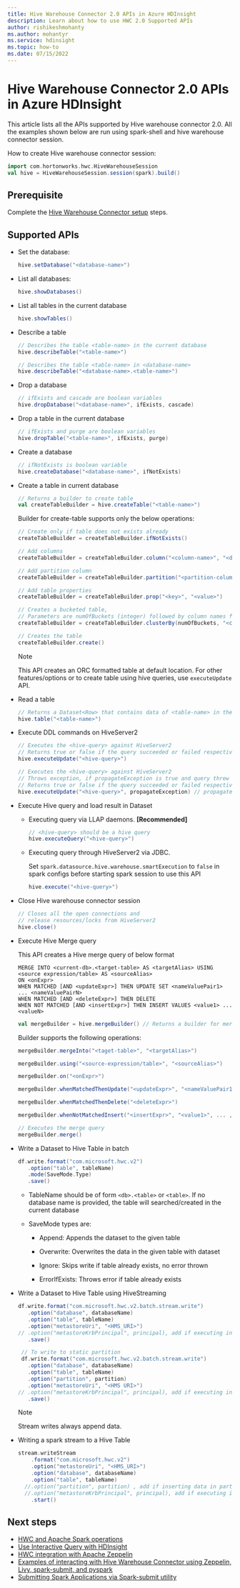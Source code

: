 ```yaml
---
title: Hive Warehouse Connector 2.0 APIs in Azure HDInsight
description: Learn about how to use HWC 2.0 Supported APIs
author: rishikeshmohanty
ms.author: mohantyr
ms.service: hdinsight
ms.topic: how-to
ms.date: 07/15/2022
---
```


# Hive Warehouse Connector 2.0 APIs in Azure HDInsight

This article lists all the APIs supported by Hive warehouse connector 2.0. All the examples shown below are run using spark-shell and hive warehouse connector session.

How to create Hive warehouse connector session:

```scala
import com.hortonworks.hwc.HiveWarehouseSession
val hive = HiveWarehouseSession.session(spark).build()
```

## Prerequisite

Complete the [Hive Warehouse Connector setup](./apache-hive-warehouse-connector.md#hive-warehouse-connector-setup) steps.


## Supported APIs

- Set the database:
    ```scala
    hive.setDatabase("<database-name>")
    ```

- List all databases:
    ```scala
    hive.showDatabases()
    ```

- List all tables in the current database
    ```scala
    hive.showTables()
    ```

- Describe a table

    ```scala
   // Describes the table <table-name> in the current database
    hive.describeTable("<table-name>")
    ```

    ```scala
   // Describes the table <table-name> in <database-name>
    hive.describeTable("<database-name>.<table-name>")
    ```

- Drop a database

    ```scala
   // ifExists and cascade are boolean variables
    hive.dropDatabase("<database-name>", ifExists, cascade)
    ```

- Drop a table in the current database

    ```scala
    // ifExists and purge are boolean variables
    hive.dropTable("<table-name>", ifExists, purge)
    ```

- Create a database
    ```scala
   // ifNotExists is boolean variable
    hive.createDatabase("<database-name>", ifNotExists)
    ```

- Create a table in current database
    ```scala
   // Returns a builder to create table
    val createTableBuilder = hive.createTable("<table-name>")
    ```

    Builder for create-table supports only the below operations: 

    ```scala
   // Create only if table does not exists already
    createTableBuilder = createTableBuilder.ifNotExists()
    ```

    ```scala
   // Add columns
    createTableBuilder = createTableBuilder.column("<column-name>", "<datatype>")
    ```

    ```scala
    // Add partition column
    createTableBuilder = createTableBuilder.partition("<partition-column-name>", "<datatype>")
    ```
    ```scala
   // Add table properties
    createTableBuilder = createTableBuilder.prop("<key>", "<value>")
    ```
    ```scala
    // Creates a bucketed table,
    // Parameters are numOfBuckets (integer) followed by column names for bucketing
    createTableBuilder = createTableBuilder.clusterBy(numOfBuckets, "<column1>", .... , "<columnN>")
    ```

    ```scala
    // Creates the table
    createTableBuilder.create()
    ```

    > [!NOTE]
    > This API creates an ORC formatted table at default location. For other features/options or to create table using hive queries, use `executeUpdate` API.
- Read a table

    ```scala
   // Returns a Dataset<Row> that contains data of <table-name> in the current database
    hive.table("<table-name>")
    ```

- Execute DDL commands on HiveServer2 

    ```scala
    // Executes the <hive-query> against HiveServer2
    // Returns true or false if the query succeeded or failed respectively
    hive.executeUpdate("<hive-query>")
    ```

    ```scala
    // Executes the <hive-query> against HiveServer2
    // Throws exception, if propagateException is true and query threw excpetion in HiveServer2
    // Returns true or false if the query succeeded or failed respectively
    hive.executeUpdate("<hive-query>", propagateException) // propagate exception is boolean value
    ```

- Execute Hive query and load result in Dataset

  - Executing query via LLAP daemons. **[Recommended]**
    ```scala
    // <hive-query> should be a hive query 
    hive.executeQuery("<hive-query>")
    ```
  - Executing query through HiveServer2 via JDBC.

    Set `spark.datasource.hive.warehouse.smartExecution` to `false` in spark configs before starting spark session to use this API
    ```scala
    hive.execute("<hive-query>")
    ```

- Close Hive warehouse connector session
    ```scala
    // Closes all the open connections and
    // release resources/locks from HiveServer2
    hive.close()
    ```

- Execute Hive Merge query

    This API creates a Hive merge query of below format

    ```
    MERGE INTO <current-db>.<target-table> AS <targetAlias> USING <source expression/table> AS <sourceAlias>
    ON <onExpr>
    WHEN MATCHED [AND <updateExpr>] THEN UPDATE SET <nameValuePair1> ... <nameValuePairN>
    WHEN MATCHED [AND <deleteExpr>] THEN DELETE
    WHEN NOT MATCHED [AND <insertExpr>] THEN INSERT VALUES <value1> ... <valueN>
    ```

    ```scala
    val mergeBuilder = hive.mergeBuilder() // Returns a builder for merge query
    ```
    Builder supports the following operations:

    ```scala
    mergeBuilder.mergeInto("<taget-table>", "<targetAlias>")
    ```

    ```scala
    mergeBuilder.using("<source-expression/table>", "<sourceAlias>")
    ```

    ```scala
    mergeBuilder.on("<onExpr>")
    ```

    ```scala
    mergeBuilder.whenMatchedThenUpdate("<updateExpr>", "<nameValuePair1>", ... , "<nameValuePairN>")
    ```

    ```scala
    mergeBuilder.whenMatchedThenDelete("<deleteExpr>")
    ```

    ```scala
    mergeBuilder.whenNotMatchedInsert("<insertExpr>", "<value1>", ... , "<valueN>");
    ```

    ```scala
    // Executes the merge query
    mergeBuilder.merge()
    ```

- Write a Dataset to Hive Table in batch
    ```scala
    df.write.format("com.microsoft.hwc.v2")
       .option("table", tableName)
       .mode(SaveMode.Type)
       .save()
    ```
   - TableName should be of form `<db>.<table>` or `<table>`. If no database name is provided, the table will searched/created in the current database

   - SaveMode types are:

     - Append: Appends the dataset to the given table

     - Overwrite: Overwrites the data in the given table with dataset

     - Ignore: Skips write if table already exists, no error thrown

     - ErrorIfExists: Throws error if table already exists


- Write a Dataset to Hive Table using HiveStreaming
    ```scala
    df.write.format("com.microsoft.hwc.v2.batch.stream.write")
       .option("database", databaseName)
       .option("table", tableName)
       .option("metastoreUri", "<HMS_URI>")
    // .option("metastoreKrbPrincipal", principal), add if executing in ESP cluster
       .save()
    
     // To write to static partition
     df.write.format("com.microsoft.hwc.v2.batch.stream.write")
       .option("database", databaseName)
       .option("table", tableName)
       .option("partition", partition)
       .option("metastoreUri", "<HMS URI>")
    // .option("metastoreKrbPrincipal", principal), add if executing in ESP cluster
       .save()
    ```
    > [!NOTE]
    > Stream writes always append data.
- Writing a spark stream to a Hive Table
    ```scala
    stream.writeStream
        .format("com.microsoft.hwc.v2")
        .option("metastoreUri", "<HMS_URI>")
        .option("database", databaseName)
        .option("table", tableName)
      //.option("partition", partition) , add if inserting data in partition
      //.option("metastoreKrbPrincipal", principal), add if executing in ESP cluster
        .start()
    ```
## Next steps
* [HWC and Apache Spark operations](./apache-hive-warehouse-connector-operations.md)
* [Use Interactive Query with HDInsight](./apache-interactive-query-get-started.md)
* [HWC integration with Apache Zeppelin](./apache-hive-warehouse-connector-zeppelin.md)
* [Examples of interacting with Hive Warehouse Connector using Zeppelin, Livy, spark-submit, and pyspark](https://community.hortonworks.com/articles/223626/integrating-apache-hive-with-apache-spark-hive-war.html)
* [Submitting Spark Applications via Spark-submit utility](https://spark.apache.org/docs/2.4.0/submitting-applications.html)
